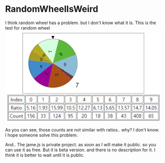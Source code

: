 # RandomWheelIsWeird
I think random wheel has a problem. but I don't know what it is. This is the test for random wheel
![weird](./weird....png)

As you can see, those counts are not similar with ratios.. why? I don't know.
I hope someone solve this problem.

And..
The jame.js is private project. as soon as I will make it public. so you can use it as free.
But it is beta version. and there is no description for it.
I think it is better to wait until it is public.
